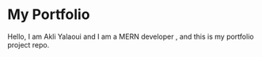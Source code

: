 # My Portfolio

Hello, I am Akli Yalaoui and I am a MERN developer , and this is my portfolio project repo.
